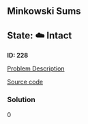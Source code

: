 ## Minkowski Sums

## State: :cloud: **Intact**

**ID: 228**

[Problem Description](https://projecteuler.net/problem=228)

[Source code](main.cpp)

### Solution
0